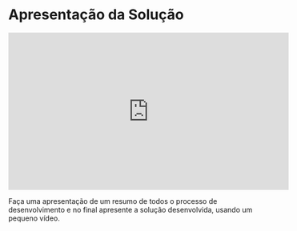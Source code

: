 # Apresentação da Solução

<iframe width="560" height="315" src="https://www.youtube.com/embed/QGhi1tb3Pac" title="YouTube video player" frameborder="0" allow="accelerometer; autoplay; clipboard-write; encrypted-media; gyroscope; picture-in-picture" allowfullscreen></iframe>


Faça uma apresentação de um resumo de todos o processo de desenvolvimento e no final apresente a solução desenvolvida, usando um pequeno vídeo.
